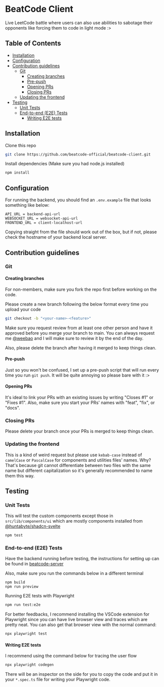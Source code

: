 # BeatCode Client

Live LeetCode battle where users can also use abilities to sabotage their opponents like forcing them to code in light mode :>

## Table of Contents

- [Installation](#installation)
- [Configuration](#configuration)
- [Contribution guidelines](#contribution-guidelines)
    - [Git](#git)
        - [Creating branches](#creating-branches)
        - [Pre-push](#pre-push)
        - [Opening PRs](#opening-prs)
        - [Closing PRs](#closing-prs)
    - [Updating the frontend](#updating-the-frontend)
- [Testing](#testing)
    - [Unit Tests](#unit-tests)
    - [End-to-end (E2E) Tests](#end-to-end-e2e-tests)
        - [Writing E2E tests](#writing-e2e-tests)

## Installation

Clone this repo

```bash
git clone https://github.com/beatcode-official/beatcode-client.git
```

Install dependencies (Make sure you had node.js installed)

```bash
npm install
```

## Configuration

For running the backend, you should find an `.env.example` file that looks something like below:

```
API_URL = backend-api-url
WEBSOCKET_URL = websocket-api-url
FRONTEND_URL = client-localhost-url
```

Copying straight from the file should work out of the box, but if not, please check the hostname of your backend local server.

## Contribution guidelines

### Git

#### Creating branches

For non-members, make sure you fork the repo first before working on the code.

Please create a new branch following the below format every time you upload your code

```bash
git checkout -b "<your-name>-<feature>"
```

Make sure you request review from at least one other person and have it approved before you merge your branch to main. You can always request me [@weebao](https://github.com/weebao) and I will make sure to review it by the end of the day.

Also, please delete the branch after having it merged to keep things clean.

#### Pre-push

Just so you won't be confused, I set up a pre-push script that will run every time you run `git push`. It will be quite annoying so please bare with it :>

#### Opening PRs

It's ideal to link your PRs with an existing issues by writing "Closes #1" or "Fixes #1". Also, make sure you start your PRs' names with "feat", "fix", or "docs".

### Closing PRs

Please delete your branch once your PRs is merged to keep things clean.

### Updating the frontend

This is a kind of weird request but please use `kebab-case` instead of `camelCase` or `PascalCase` for components and utilities files' names. Why? That's because git cannot differentiate between two files with the same name but different capitalization so it's generally recommended to name them this way.

## Testing

### Unit Tests

This will test the custom components except those in `src/lib/components/ui` which are mostly components installed from [@huntabyte/shadcn-svelte](https://github.com/huntabyte/shadcn-svelte)

```bash
npm test
```

### End-to-end (E2E) Tests

Have the backend running before testing, the instructions for setting up can be found in [beatcode-server](https://github.com/beatcode-official/beatcode-server)

Also, make sure you run the commands below in a different terminal

```
npm build
npm run preview
```

Running E2E tests with Playwright

```bash
npm run test:e2e
```

For better feedbacks, I recommend installing the VSCode extension for Playwright since you can have live browser view and traces which are pretty neat. You can also get that browser view with the normal command:

```bash
npx playwright test
```

#### Writing E2E tests

I recommend using the command below for tracing the user flow

```bash
npx playwright codegen
```

There will be an inspector on the side for you to copy the code and put it in your `*.spec.ts` file for writing your Playwright code.
